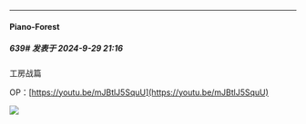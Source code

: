 ﻿
*****

####  Piano-Forest  
##### 639#       发表于 2024-9-29 21:16

工房战篇 

OP：[https://youtu.be/mJBtlJ5SquU](https://youtu.be/mJBtlJ5SquU)

<img src="https://p.sda1.dev/19/4eaf3c5d2dfbef6c19dcef5dfdbe17bd/20240929_211330.jpg" referrerpolicy="no-referrer">

